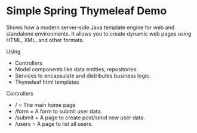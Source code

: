# Simple Spring Thymeleaf Demo
Shows how a modern server-side Java template engine for web and standalone environments. It allows you to create dynamic web pages using HTML, XML, and other formats.

Using 
- Controllers
- Model components like data entities, repositories.
- Services to encapsulate and distributes business logic.
- Thymeleaf html templates

Controllers
- / = The main home page
- /form = A form to submit user data.
- /submit = A page to create post/send new user data.
- /users = A page to list all users.